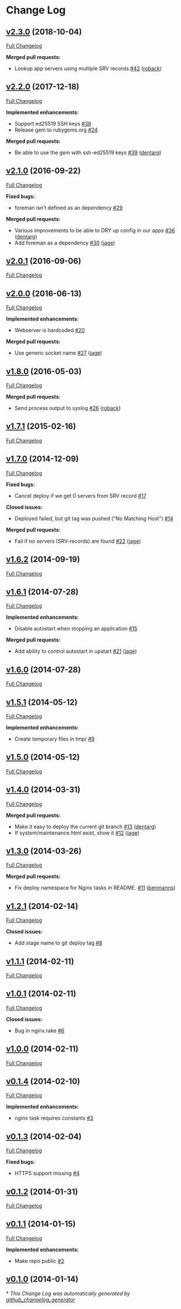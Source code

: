 # Change Log

## [v2.3.0](https://github.com/twingly/capistrano-twingly/tree/v2.3.0) (2018-10-04)
[Full Changelog](https://github.com/twingly/capistrano-twingly/compare/v2.2.0...v2.3.0)

**Merged pull requests:**

- Lookup app servers using multiple SRV records [\#42](https://github.com/twingly/capistrano-twingly/pull/42) ([roback](https://github.com/roback))

## [v2.2.0](https://github.com/twingly/capistrano-twingly/tree/v2.2.0) (2017-12-18)
[Full Changelog](https://github.com/twingly/capistrano-twingly/compare/v2.1.0...v2.2.0)

**Implemented enhancements:**

- Support ed25519 SSH keys [\#38](https://github.com/twingly/capistrano-twingly/issues/38)
- Release gem to rubygems.org [\#24](https://github.com/twingly/capistrano-twingly/issues/24)

**Merged pull requests:**

- Be able to use the gem with ssh-ed25519 keys [\#39](https://github.com/twingly/capistrano-twingly/pull/39) ([dentarg](https://github.com/dentarg))

## [v2.1.0](https://github.com/twingly/capistrano-twingly/tree/v2.1.0) (2016-09-22)
[Full Changelog](https://github.com/twingly/capistrano-twingly/compare/v2.0.1...v2.1.0)

**Fixed bugs:**

- foreman isn't defined as an dependency [\#29](https://github.com/twingly/capistrano-twingly/issues/29)

**Merged pull requests:**

- Various improvements to be able to DRY up config in our apps [\#36](https://github.com/twingly/capistrano-twingly/pull/36) ([dentarg](https://github.com/dentarg))
- Add foreman as a dependency [\#30](https://github.com/twingly/capistrano-twingly/pull/30) ([jage](https://github.com/jage))

## [v2.0.1](https://github.com/twingly/capistrano-twingly/tree/v2.0.1) (2016-09-06)
[Full Changelog](https://github.com/twingly/capistrano-twingly/compare/v2.0.0...v2.0.1)

## [v2.0.0](https://github.com/twingly/capistrano-twingly/tree/v2.0.0) (2016-06-13)
[Full Changelog](https://github.com/twingly/capistrano-twingly/compare/v1.8.0...v2.0.0)

**Implemented enhancements:**

- Webserver is hardcoded [\#20](https://github.com/twingly/capistrano-twingly/issues/20)

**Merged pull requests:**

- Use generic socket name [\#27](https://github.com/twingly/capistrano-twingly/pull/27) ([jage](https://github.com/jage))

## [v1.8.0](https://github.com/twingly/capistrano-twingly/tree/v1.8.0) (2016-05-03)
[Full Changelog](https://github.com/twingly/capistrano-twingly/compare/v1.7.1...v1.8.0)

**Merged pull requests:**

- Send process output to syslog [\#26](https://github.com/twingly/capistrano-twingly/pull/26) ([roback](https://github.com/roback))

## [v1.7.1](https://github.com/twingly/capistrano-twingly/tree/v1.7.1) (2015-02-16)
[Full Changelog](https://github.com/twingly/capistrano-twingly/compare/v1.7.0...v1.7.1)

## [v1.7.0](https://github.com/twingly/capistrano-twingly/tree/v1.7.0) (2014-12-09)
[Full Changelog](https://github.com/twingly/capistrano-twingly/compare/v1.6.2...v1.7.0)

**Fixed bugs:**

- Cancel deploy if we get 0 servers from SRV record [\#17](https://github.com/twingly/capistrano-twingly/issues/17)

**Closed issues:**

- Deployed failed, but git tag was pushed \("No Matching Host"\) [\#14](https://github.com/twingly/capistrano-twingly/issues/14)

**Merged pull requests:**

- Fail if no servers \(SRV-records\) are found [\#22](https://github.com/twingly/capistrano-twingly/pull/22) ([jage](https://github.com/jage))

## [v1.6.2](https://github.com/twingly/capistrano-twingly/tree/v1.6.2) (2014-09-19)
[Full Changelog](https://github.com/twingly/capistrano-twingly/compare/v1.6.1...v1.6.2)

## [v1.6.1](https://github.com/twingly/capistrano-twingly/tree/v1.6.1) (2014-07-28)
[Full Changelog](https://github.com/twingly/capistrano-twingly/compare/v1.6.0...v1.6.1)

**Implemented enhancements:**

- Disable autostart when stopping an application [\#15](https://github.com/twingly/capistrano-twingly/issues/15)

**Merged pull requests:**

- Add ability to control autostart in upstart [\#21](https://github.com/twingly/capistrano-twingly/pull/21) ([jage](https://github.com/jage))

## [v1.6.0](https://github.com/twingly/capistrano-twingly/tree/v1.6.0) (2014-07-28)
[Full Changelog](https://github.com/twingly/capistrano-twingly/compare/v1.5.1...v1.6.0)

## [v1.5.1](https://github.com/twingly/capistrano-twingly/tree/v1.5.1) (2014-05-12)
[Full Changelog](https://github.com/twingly/capistrano-twingly/compare/v1.5.0...v1.5.1)

**Implemented enhancements:**

- Create temporary files in tmp/ [\#9](https://github.com/twingly/capistrano-twingly/issues/9)

## [v1.5.0](https://github.com/twingly/capistrano-twingly/tree/v1.5.0) (2014-05-12)
[Full Changelog](https://github.com/twingly/capistrano-twingly/compare/v1.4.0...v1.5.0)

## [v1.4.0](https://github.com/twingly/capistrano-twingly/tree/v1.4.0) (2014-03-31)
[Full Changelog](https://github.com/twingly/capistrano-twingly/compare/v1.3.0...v1.4.0)

**Merged pull requests:**

- Make it easy to deploy the current git branch [\#13](https://github.com/twingly/capistrano-twingly/pull/13) ([dentarg](https://github.com/dentarg))
- If system/maintenance.html exist, show it [\#12](https://github.com/twingly/capistrano-twingly/pull/12) ([jage](https://github.com/jage))

## [v1.3.0](https://github.com/twingly/capistrano-twingly/tree/v1.3.0) (2014-03-26)
[Full Changelog](https://github.com/twingly/capistrano-twingly/compare/v1.2.1...v1.3.0)

**Merged pull requests:**

- Fix deploy namespace for Nginx tasks in README. [\#11](https://github.com/twingly/capistrano-twingly/pull/11) ([benmanns](https://github.com/benmanns))

## [v1.2.1](https://github.com/twingly/capistrano-twingly/tree/v1.2.1) (2014-02-14)
[Full Changelog](https://github.com/twingly/capistrano-twingly/compare/v1.1.1...v1.2.1)

**Closed issues:**

- Add stage name to git deploy tag [\#8](https://github.com/twingly/capistrano-twingly/issues/8)

## [v1.1.1](https://github.com/twingly/capistrano-twingly/tree/v1.1.1) (2014-02-11)
[Full Changelog](https://github.com/twingly/capistrano-twingly/compare/v1.0.1...v1.1.1)

## [v1.0.1](https://github.com/twingly/capistrano-twingly/tree/v1.0.1) (2014-02-11)
[Full Changelog](https://github.com/twingly/capistrano-twingly/compare/v1.0.0...v1.0.1)

**Closed issues:**

- Bug in nginx.rake [\#6](https://github.com/twingly/capistrano-twingly/issues/6)

## [v1.0.0](https://github.com/twingly/capistrano-twingly/tree/v1.0.0) (2014-02-11)
[Full Changelog](https://github.com/twingly/capistrano-twingly/compare/v0.1.4...v1.0.0)

## [v0.1.4](https://github.com/twingly/capistrano-twingly/tree/v0.1.4) (2014-02-10)
[Full Changelog](https://github.com/twingly/capistrano-twingly/compare/v0.1.3...v0.1.4)

**Implemented enhancements:**

- nginx task requires constants [\#3](https://github.com/twingly/capistrano-twingly/issues/3)

## [v0.1.3](https://github.com/twingly/capistrano-twingly/tree/v0.1.3) (2014-02-04)
[Full Changelog](https://github.com/twingly/capistrano-twingly/compare/v0.1.2...v0.1.3)

**Fixed bugs:**

- HTTPS support missing [\#4](https://github.com/twingly/capistrano-twingly/issues/4)

## [v0.1.2](https://github.com/twingly/capistrano-twingly/tree/v0.1.2) (2014-01-31)
[Full Changelog](https://github.com/twingly/capistrano-twingly/compare/v0.1.1...v0.1.2)

## [v0.1.1](https://github.com/twingly/capistrano-twingly/tree/v0.1.1) (2014-01-15)
[Full Changelog](https://github.com/twingly/capistrano-twingly/compare/v0.1.0...v0.1.1)

**Implemented enhancements:**

- Make repo public [\#2](https://github.com/twingly/capistrano-twingly/issues/2)

## [v0.1.0](https://github.com/twingly/capistrano-twingly/tree/v0.1.0) (2014-01-14)


\* *This Change Log was automatically generated by [github_changelog_generator](https://github.com/skywinder/Github-Changelog-Generator)*